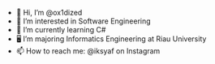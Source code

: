 - 👋 Hi, I’m @ox1dized
- 👀 I’m interested in Software Engineering
- 🌱 I’m currently learning C#
- 🖥  I’m majoring Informatics Engineering at Riau University
- 📫 How to reach me: @iksyaf on Instagram

<!---
ox1dized/ox1dized is a ✨ special ✨ repository because its `README.md` (this file) appears on your GitHub profile.
You can click the Preview link to take a look at your changes.
--->
